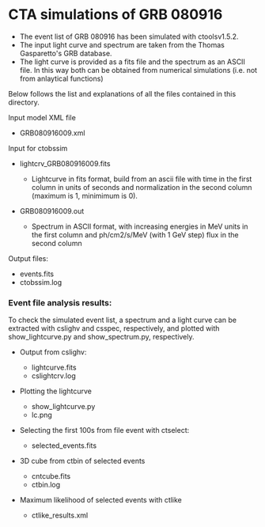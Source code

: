 # CTA simulations of GRB 080916

* The event list of GRB 080916 has been simulated with ctoolsv1.5.2.
* The input light curve and spectrum are taken from
the Thomas Gasparetto's GRB database.
* The light curve is provided as a fits file and the spectrum as an ASCII file.
In this way both can be obtained from numerical simulations (i.e. not from anlaytical functions)

Below follows the list and explanations of all the files contained in this directory.

Input model XML file
* GRB080916009.xml

Input for ctobssim

* lightcrv_GRB080916009.fits
  * Lightcurve in fits format, build from an ascii file with time in the first column in units of seconds and normalization in the second column (maximum is 1, minimimum is 0).


* GRB080916009.out
  * Spectrum in ASCII format, with increasing energies in MeV units in the first column and ph/cm2/s/MeV (with 1 GeV step) flux in the second column



Output files:

* events.fits
* ctobssim.log


### Event file analysis results:

To check the simulated event list, a spectrum and a light curve
can be extracted with cslighv and csspec, respectively,
and plotted with show_lightcurve.py and show_spectrum.py, respectively.

* Output from cslighv:
  * lightcurve.fits
  * cslightcrv.log


* Plotting the lightcurve
  * show_lightcurve.py
  * lc.png


* Selecting the first 100s from file event with ctselect:
  * selected_events.fits


* 3D cube from ctbin of selected events
  * cntcube.fits
  * ctbin.log

* Maximum likelihood of selected events with ctlike
  * ctlike_results.xml
